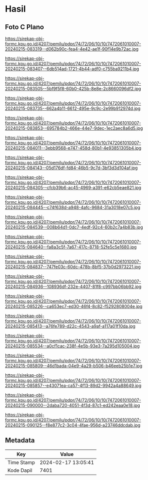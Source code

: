 # Hasil

## Foto C Plano

https://sirekap-obj-formc.kpu.go.id/4207/pemilu/pdpr/74/72/06/10/10/7472061010007-20240215-083319--d062b90c-fea4-4e42-ae1f-90f14e9b72ac.jpg

https://sirekap-obj-formc.kpu.go.id/4207/pemilu/pdpr/74/72/06/10/10/7472061010007-20240215-083407--6db514ad-1721-4b44-adf0-c755ba9211b4.jpg

https://sirekap-obj-formc.kpu.go.id/4207/pemilu/pdpr/74/72/06/10/10/7472061010007-20240215-083505--5bf9f5f8-60b0-425b-8e8e-2c8660096df2.jpg

https://sirekap-obj-formc.kpu.go.id/4207/pemilu/pdpr/74/72/06/10/10/7472061010007-20240215-083735--662a4b11-6612-495e-9c9c-2e99b912974d.jpg

https://sirekap-obj-formc.kpu.go.id/4207/pemilu/pdpr/74/72/06/10/10/7472061010007-20240215-083853--695784b2-466e-44e7-9dec-1ec2aec8a6d5.jpg

https://sirekap-obj-formc.kpu.go.id/4207/pemilu/pdpr/74/72/06/10/10/7472061010007-20240215-084011--3ebb9568-e747-458d-80b1-4e93851305b4.jpg

https://sirekap-obj-formc.kpu.go.id/4207/pemilu/pdpr/74/72/06/10/10/7472061010007-20240215-084143--05d176df-fd84-46b5-9c7d-3bf3d3d104af.jpg

https://sirekap-obj-formc.kpu.go.id/4207/pemilu/pdpr/74/72/06/10/10/7472061010007-20240215-084305--cfcb39b6-ac45-4969-a391-e62cb5eae821.jpg

https://sirekap-obj-formc.kpu.go.id/4207/pemilu/pdpr/74/72/06/10/10/7472061010007-20240215-084445--c74f638d-a948-4afc-9684-31a3018e07c5.jpg

https://sirekap-obj-formc.kpu.go.id/4207/pemilu/pdpr/74/72/06/10/10/7472061010007-20240215-084539--008b64d1-0dc7-4edf-92c4-60b2c7a4b83b.jpg

https://sirekap-obj-formc.kpu.go.id/4207/pemilu/pdpr/74/72/06/10/10/7472061010007-20240215-084640--fa8a3c5f-7a67-417c-8718-52fe5c5e1680.jpg

https://sirekap-obj-formc.kpu.go.id/4207/pemilu/pdpr/74/72/06/10/10/7472061010007-20240215-084837--747fe03c-60dc-478b-8bf5-37b0d2973221.jpg

https://sirekap-obj-formc.kpu.go.id/4207/pemilu/pdpr/74/72/06/10/10/7472061010007-20240215-084936--108936df-232e-4407-81f8-c997bb06bb92.jpg

https://sirekap-obj-formc.kpu.go.id/4207/pemilu/pdpr/74/72/06/10/10/7472061010007-20240215-085226--ca653ec7-ed30-46f4-8c82-f5292808004e.jpg

https://sirekap-obj-formc.kpu.go.id/4207/pemilu/pdpr/74/72/06/10/10/7472061010007-20240215-085413--a76fe789-d22c-4543-a9af-a117a01f10da.jpg

https://sirekap-obj-formc.kpu.go.id/4207/pemilu/pdpr/74/72/06/10/10/7472061010007-20240215-085534--a0cf1cac-238f-4e5b-93e3-7a295d105004.jpg

https://sirekap-obj-formc.kpu.go.id/4207/pemilu/pdpr/74/72/06/10/10/7472061010007-20240215-085809--46d1bada-04e9-4a29-b506-b46eeb25b1e7.jpg

https://sirekap-obj-formc.kpu.go.id/4207/pemilu/pdpr/74/72/06/10/10/7472061010007-20240215-085857--e43071ea-ca57-4f13-89d2-9942a4a88649.jpg

https://sirekap-obj-formc.kpu.go.id/4207/pemilu/pdpr/74/72/06/10/10/7472061010007-20240215-090000--2daba720-4051-4f3d-87c1-ed242eaa0e18.jpg

https://sirekap-obj-formc.kpu.go.id/4207/pemilu/pdpr/74/72/06/10/10/7472061010007-20240215-090125--f8e877c2-3c04-4fae-956d-a23746ddcdab.jpg


## Metadata

| Key        | Value               |
| ---------- | ------------------- |
| Time Stamp | 2024-02-17 13:05:41 |
| Kode Dapil | 7401                |



